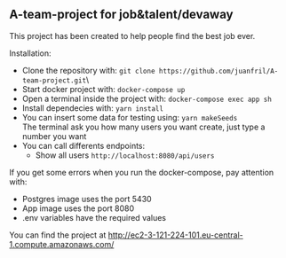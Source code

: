 ## A-team-project for job&talent/devaway

This project has been created to help people find the best job ever.

Installation:

- Clone the repository with:
  `git clone https://github.com/juanfril/A-team-project.git`\
- Start docker project with:
  `docker-compose up`
- Open a terminal inside the project with:
  `docker-compose exec app sh`
- Install dependecies with:
  `yarn install`
- You can insert some data for testing using:
  `yarn makeSeeds` </br>
The terminal ask you how many users you want create, just type a number you want
- You can call differents endpoints:
  - Show all users
  `http://localhost:8080/api/users`
  
If you get some errors when you run the docker-compose, pay attention with:
-  Postgres image uses the port 5430
-  App image uses the port 8080
-  .env variables have the required values

You can find the project at http://ec2-3-121-224-101.eu-central-1.compute.amazonaws.com/
